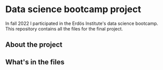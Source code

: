 # Data science bootcamp project

In fall 2022 I participated in the Erdös Institute's data science bootcamp.  This repository contains all the files for the final project.

## About the project

## What's in the files
